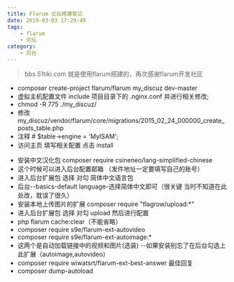```yaml
---
title: Flarum 论坛搭建笔记
date: 2019-03-03 17:29:49
tags: 
    - flarum
    - 论坛
category:
    - 后台     
---
```

>  bbs.51tiki.com 就是使用flarum搭建的，再次感谢flarum开发社区

-   composer create-project flarum/flarum my_discuz dev-master
-   虚拟主机配置文件 include 项目目录下的 .nginx.conf 并进行相关修改;
-   chmod -R 775 ./my_discuz/
-   修改  my_discuz/vendor/flarum/core/migrations/2015_02_24_000000_create_posts_table.php
-   注释 # $table->engine = 'MyISAM';
-   访问主页 填写相关配置 点击 install 
<!-- more -->
-   安装中文汉化包 composer require csineneo/lang-simplified-chinese
-   这个时候可以进入后台配置邮箱 （发件地址一定要填写自己的账号）
-   进入后台扩展包 选择 对勾 简体中文语言包
-   后台--basics-default language-选择简体中文即可（很关键 当时不知道在此处改，耽误了很久）
-   安装本地上传图片的扩展 composer require "flagrow/upload:*"
-   进入后台扩展包 选择 对勾 upload 然后进行配置
-   php flarum cache:clear（不能省略）
-   composer require s9e/flarum-ext-autovideo
-   composer require s9e/flarum-ext-autoimage:*
-   这两个是自动加载链接中的视频和图片(选装) --如果安装别忘了在后台勾选上此扩展（autoimage,autovideo）
-   composer require wiwatsrt/flarum-ext-best-answer 最佳回复
-   composer dump-autoload
